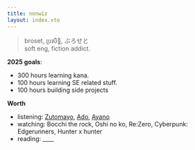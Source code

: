 ```yaml
---
title: nonwiz
layout: index.vto
---
```


> broset, ប្រសិទ្ធិ, ぶろせと  
> soft eng, fiction addict.

**2025 goals**: 
-  300 hours learning kana.
-  100 hours learning SE related stuff.
-  100 hours building side projects

**Worth** 
- listening:  [Zutomayo](https://open.spotify.com/artist/38WbKH6oKAZskBhqDFA8Uj?si=QMHVksfiReWhgLl4Sa_P3A), [Ado](https://open.spotify.com/artist/6mEQK9m2krja6X1cfsAjfl?si=Dxf55saITHupogZIZtxFMQ), [Ayano](https://open.spotify.com/artist/4XKIIegkRbSJft0PmMv9NB?si=1hNRn7Y7T0misU2dmN904w) 
- watching: Bocchi the rock, Oshi no ko, Re:Zero, Cyberpunk: Edgerunners, Hunter x hunter
- reading: ____
